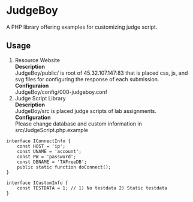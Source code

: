 # JudgeBoy
A PHP library offering examples for customizing judge script. 
  
## Usage
1. Resource Website  
**Description**  
JudgeBoy/public/ is root of 45.32.107.147:83 that is placed css, js, and svg files for configuring the response of each submission.  
**Configuraion**  
JudgeBoy/config/000-judgeboy.conf  
2. Judge Script Library  
**Description**  
JudgeBoy/src is placed judge scripts of lab assignments.  
**Configuration**   
Please change database and custom information in src/JudgeScript.php.example  
```
interface IConnectInfo {
	const HOST = 'ip';
	const UNAME = 'account';
	const PW = 'password';
	const DBNAME = 'TAFreeDB';
	public static function doConnect();
}

interface ICustomInfo {
	const TESTDATA = 1; // 1) No testdata 2) Static testdata 
}
```
